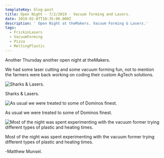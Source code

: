 ```yaml
---
templateKey: blog-post
title: Open Night - 7/2/2019 - Vacuum forming and Lasers.
date: 2019-02-07T10:35:00.000Z
description: ' Open Night at theMakers. Vacuum Forming & Lasers.'
tags:
  - FrickinLasers
  - VacuumForming
  - Pizza
  - MeltingPlastic
---
```

Another Thursday another open night at theMakers. 

We had some laser cutting and some vacuum forming fun, not to mention the farmers were back working on coding their custom AgTech solutions.

![Sharks & Lasers.](/img/lasers1.jpg "Frickin Lasers.")

Sharks & Lasers.

![As usual we were treated to some of Dominos finest.](/img/pizza.jpg "Yum Yum.")

As usual we were treated to some of Dominos finest.

![Most of the night was spent  experimenting with the vacuum former trying different types of plastic and heating times.](/img/vacuumforming.jpg "Vacuum forming fun.")

Most of the night was spent  experimenting with the vacuum former trying different types of plastic and heating times.

\-Matthew Munsel.

